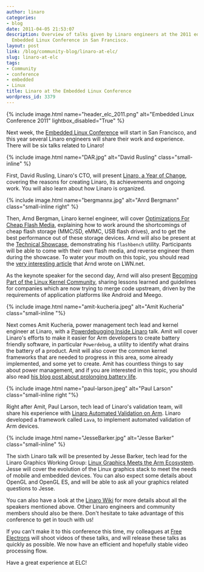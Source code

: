 ```yaml
---
author: linaro
categories:
- blog
date: 2011-04-05 21:53:07
description: Overview of talks given by Linaro engineers at the 2011 edition of the
  Embedded Linux Conference in San Francisco.
layout: post
link: /blog/community-blog/linaro-at-elc/
slug: linaro-at-elc
tags:
- Community
- conference
- embedded
- Linux
title: Linaro at the Embedded Linux Conference
wordpress_id: 3379
---
```


{% include image.html name="header_elc_2011.png" alt="Embedded Linux Conference 2011" lightbox_disabled="True" %}

Next week, the [Embedded Linux Conference](https://events.linuxfoundation.org/) will start in San Francisco, and this year several Linaro engineers will share their work and experience. There will be six talks related to Linaro!

{% include image.html name="DAR.jpg" alt="David Rusling" class="small-inline" %}

First, David Rusling, Linaro's CTO, will present [Linaro, a Year of Change](https://events.linuxfoundation.org/events/elc-openiot-north-america-2018/), covering the reasons for creating Linaro, its achievements and ongoing work. You will also learn about how Linaro is organized.

{% include image.html name="bergmannx.jpg" alt="Anrd Bergmann" class="small-inline right" %}

Then, Arnd Bergman, Linaro kernel engineer, will cover [Optimizations For Cheap Flash Media](https://events.linuxfoundation.org/events/elc-openiot-north-america-2018/), explaining how to work around the shortcomings of cheap flash storage (MMC/SD, eMMC, USB flash drives), and to get the best performance out of these storage devices. Arnd will also be present at the [Technical Showcase](https://events.linuxfoundation.org/events/elc-openiot-north-america-2018/), demonstrating his `flashbench` utility. Participants will be able to come with their own flash media, and reverse engineer them during the showcase. To water your mouth on this topic, you should read the [very interesting article](http://lwn.net/Articles/428584/) that Arnd wrote on LWN.net.

As the keynote speaker for the second day, Arnd will also present [Becoming Part of the Linux Kernel Community](https://events.linuxfoundation.org/events/elc-openiot-north-america-2018/), sharing lessons learned and guidelines for companies which are now trying to merge code upstream, driven by the requirements of application platforms like Android and Meego.

{% include image.html name="amit-kucheria.jpeg" alt="Amit Kucheria" class="small-inline "%}

Next comes Amit Kucheria, power management tech lead and kernel engineer at Linaro, with a [Powerdebugging Inside Linaro](https://events.linuxfoundation.org/events/elc-openiot-north-america-2018/) talk. Amit will cover Linaro's efforts to make it easier for Arm developers to create battery friendly software, in particular `Powerdebug`, a utility to identify what drains the battery of a product. Amit will also cover the common kernel frameworks that are needed to progress in this area, some already implemented, and some yet to create. Amit has countless things to say about power management, and if you are interested in this topic, you should also read [his blog post about prolonging battery life](http://idlethread.blogspot.com/2010/12/prolonging-battery-life-on-your.html).

{% include image.html name="paul-larson.jpeg" alt="Paul Larson" class="small-inline right "%}

Right after Amit, Paul Larson, tech lead of Linaro's validation team, will share his experience with [Linaro Automated Validation on Arm](https://events.linuxfoundation.org/events/elc-openiot-north-america-2018/). Linaro developed a framework called `Lava`, to implement automated validation of Arm devices.

{% include image.html name="JesseBarker.jpg" alt="Jesse Barker" class="small-inline" %}

The sixth Linaro talk will be presented by Jesse Barker, tech lead for the Linaro Graphics Working Group: [Linux Graphics Meets the Arm Ecosystem](https://events.linuxfoundation.org/events/elc-openiot-north-america-2018/). Jesse will cover the evolution of the Linux graphics stack to meet the needs of mobile and embedded devices. You can also expect some details about OpenGL and OpenGL ES, and will be able to ask all your graphics related questions to Jesse.

You can also have a look at the [Linaro Wiki](https://wiki.linaro.org/EngineeringTeam) for more details about all the speakers mentioned above.  Other Linaro engineers and community members should also be there. Don't hesitate to take advantage of this conference to get in touch with us!

If you can't make it to this conference this time, my colleagues at [Free Electrons](https://free-electrons.com/community/) will shoot videos of these talks, and will release these talks as quickly as possible. We now have an efficient and hopefully stable video processing flow.

Have a great experience at ELC!